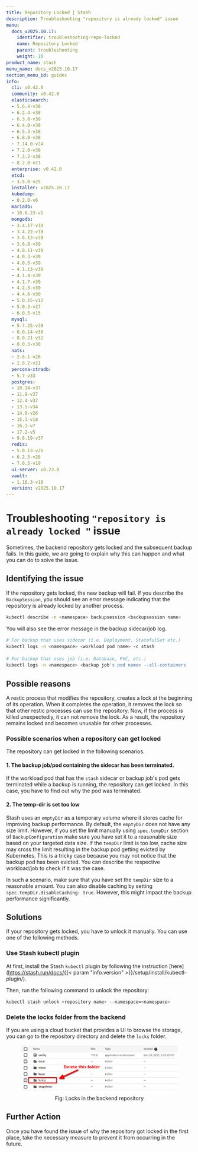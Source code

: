 ```yaml
---
title: Repository Locked | Stash
description: Troubleshooting "repository is already locked" issue
menu:
  docs_v2025.10.17:
    identifier: troubleshooting-repo-locked
    name: Repository Locked
    parent: troubleshooting
    weight: 10
product_name: stash
menu_name: docs_v2025.10.17
section_menu_id: guides
info:
  cli: v0.42.0
  community: v0.42.0
  elasticsearch:
  - 5.6.4-v38
  - 6.2.4-v38
  - 6.3.0-v38
  - 6.4.0-v38
  - 6.5.3-v38
  - 6.8.0-v38
  - 7.14.0-v24
  - 7.2.0-v38
  - 7.3.2-v38
  - 8.2.0-v21
  enterprise: v0.42.0
  etcd:
  - 3.5.0-v25
  installer: v2025.10.17
  kubedump:
  - 0.2.0-v6
  mariadb:
  - 10.6.23-v1
  mongodb:
  - 3.4.17-v39
  - 3.4.22-v39
  - 3.6.13-v39
  - 3.6.8-v39
  - 4.0.11-v39
  - 4.0.3-v39
  - 4.0.5-v39
  - 4.1.13-v39
  - 4.1.4-v39
  - 4.1.7-v39
  - 4.2.3-v39
  - 4.4.6-v30
  - 5.0.15-v12
  - 5.0.3-v27
  - 6.0.5-v15
  mysql:
  - 5.7.25-v39
  - 8.0.14-v38
  - 8.0.21-v32
  - 8.0.3-v38
  nats:
  - 2.6.1-v26
  - 2.8.2-v21
  percona-xtradb:
  - 5.7-v33
  postgres:
  - 10.14-v37
  - 11.9-v37
  - 12.4-v37
  - 13.1-v34
  - 14.0-v26
  - 15.1-v18
  - 16.1-v7
  - 17.2-v5
  - 9.6.19-v37
  redis:
  - 5.0.13-v26
  - 6.2.5-v26
  - 7.0.5-v19
  ui-server: v0.23.0
  vault:
  - 1.10.3-v18
  version: v2025.10.17
---
```


# Troubleshooting `"repository is already locked "` issue

Sometimes, the backend repository gets locked and the subsequent backup fails. In this guide, we are going to explain why this can happen and what you can do to solve the issue.

## Identifying the issue

If the repository gets locked, the new backup will fail. If you describe the `BackupSession`, you should see an error message indicating that the repository is already locked by another process.

```bash
kubectl describe -n <namespace> backupsession <backupsession name>
```

You will also see the error message in the backup sidecar/job log.

```bash
# For backup that uses sidecar (i.e. Deployment, StatefulSet etc.)
kubectl logs -n <namespace> <workload pod name> -c stash

# For backup that uses job (i.e. Database, PVC, etc.)
kubectl logs -n <namespace> <backup job's pod name> --all-containers
```

## Possible reasons

A restic process that modifies the repository, creates a lock at the beginning of its operation. When it completes the operation, it removes the lock so that other restic processes can use the repository. Now, if the process is killed unexpectedly, it can not remove the lock. As a result, the repository remains locked and becomes unusable for other processes.

### Possible scenarios when a repository can get locked

The repository can get locked in the following scenarios.

#### 1. The backup job/pod containing the sidecar has been terminated.

If the workload pod that has the `stash` sidecar or backup job's pod gets terminated while a backup is running, the repository can get locked. In this case, you have to find out why the pod was terminated.

#### 2. The temp-dir is set too low

Stash uses an `emptyDir` as a temporary volume where it stores cache for improving backup performance. By default, the `emptyDir` does not have any size limit. However, if you set the limit manually using `spec.tempDir` section of `BackupConfiguration` make sure you have set it to a reasonable size based on your targeted data size. If the `tempDir` limit is too low, cache size may cross the limit resulting in the backup pod getting evicted by Kubernetes. This is a tricky case because you may not notice that the backup pod has been evicted. You can describe the respective workload/job to check if it was the case.

In such a scenario, make sure that you have set the `tempDir` size to a reasonable amount. You can also disable caching by setting `spec.tempDir.disableCaching: true`. However, this might impact the backup performance significantly.

## Solutions

If your repository gets locked, you have to unlock it manually. You can use one of the following methods.

### Use Stash kubectl plugin

At first, install the Stash `kubectl` plugin by following the instruction [here](https://stash.run/docs/{{< param "info.version" >}}/setup/install/kubectl-plugin/).

Then, run the following command to unlock the repository:

```bash
kubectl stash unlock <repository name> --namespace=<namespace>
```

### Delete the locks folder from the backend

If you are using a cloud bucket that provides a UI to browse the storage, you can go to the repository directory and delete the `locks` folder.

<figure align="center">
  <img alt="Locks in the backend repository" src="images/repo_lock.png">
<figcaption align="center">Fig: Locks in the backend repository</figcaption>
</figure>

## Further Action

Once you have found the issue of why the repository got locked in the first place, take the necessary measure to prevent it from occurring in the future.
